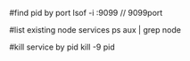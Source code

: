 #find pid by port
lsof -i :9099 // 9099port

#list existing node services
ps aux | grep node

#kill service by pid
kill -9 pid
